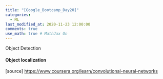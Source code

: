 ```yaml
---
title: "[Google_Bootcamp_Day20]"
categories: 
  - ML
last_modified_at: 2020-11-23 12:00:00
comments: true
use_math: true # MathJax On
---
```


Object Detection

#### Object localization



[source] https://www.coursera.org/learn/convolutional-neural-networks
